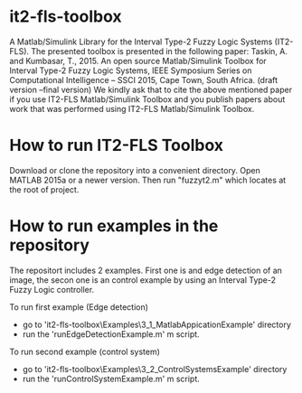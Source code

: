 # it2-fls-toolbox
A Matlab/Simulink Library for the Interval Type-2 Fuzzy Logic Systems (IT2-FLS). The presented toolbox is presented in the following paper:
      Taskin, A. and Kumbasar, T., 2015. An open source Matlab/Simulink Toolbox for Interval Type-2 Fuzzy Logic Systems, IEEE Symposium Series on Computational Intelligence – SSCI 2015, Cape Town, South Africa. (draft version –final version)
We kindly ask that to cite the above mentioned paper if you use IT2-FLS Matlab/Simulink Toolbox and you publish papers about work that was performed using IT2-FLS Matlab/Simulink Toolbox.

# How to run IT2-FLS Toolbox
Download or clone the repository into a convenient directory.
Open MATLAB 2015a or a newer version.
Then run "fuzzyt2.m" which locates at the root of project.

# How to run examples in the repository

The repositort includes 2 examples. First one is and edge detection of an image, the secon one is an control example by using an Interval Type-2 Fuzzy Logic controller.

To run first example (Edge detection)
- go to 'it2-fls-toolbox\Examples\3_1_MatlabAppicationExample' directory
- run the 'runEdgeDetectionExample.m' m script.

To run second example (control system)
- go to 'it2-fls-toolbox\Examples\3_2_ControlSystemsExample' directory
- run the 'runControlSystemExample.m' m script.
